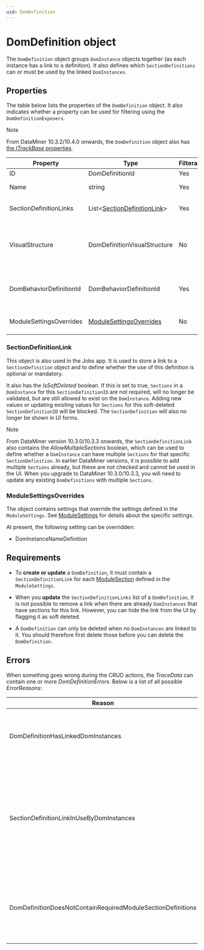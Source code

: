 ```yaml
---
uid: DomDefinition
---
```


# DomDefinition object

The `DomDefinition` object groups `DomInstance` objects together (as each instance has a link to a definition). It also defines which `SectionDefinitions` can or must be used by the linked `DomInstances`.

## Properties

The table below lists the properties of the `DomDefinition` object. It also indicates whether a property can be used for filtering using the `DomDefinitionExposers`. 

> [!NOTE]
> From DataMiner 10.3.2/10.4.0 onwards, the `DomDefinition` object also has [the *ITrackBase* properties](xref:DOM_objects#itrackbase-properties).

| Property | Type | Filterable | Description |
|--|--|--|--|
| ID | DomDefinitionId | Yes | The ID of the `DomDefinition`. |
| Name | string | Yes | The name of the `DomDefinition`. |
| SectionDefinitionLinks | List\<[SectionDefinitionLink](#sectiondefinitionlink)> | Yes | Contains the required/allowed `SectionDefinitions`. |
| VisualStructure | DomDefinitionVisualStructure | No | Contains settings related to the client UI. Most of these do not apply for DOM. This property should be ignored since it will be removed in the near future. |
| DomBehaviorDefinitionId | DomBehaviorDefinitionId | Yes | ID of the `DomBehaviorDefinition` that this `DomDefinition` is linked to. See [DomBehaviorDefinition](xref:DomBehaviorDefinition). |
| ModuleSettingsOverrides | [ModuleSettingsOverrides](#modulesettingsoverrides) | No | Used to override some `ModuleSettings`. See [DomInstanceNameDefinition](xref:DomInstanceNameDefinition). |

### SectionDefinitionLink

This object is also used in the Jobs app. It is used to store a link to a `SectionDefinition` object and to define whether the use of this definition is optional or mandatory.

It also has the *IsSoftDeleted* boolean. If this is set to true, `Sections` in a `DomInstance` for this `SectionDefinitionID` are not required, will no longer be validated, but are still allowed to exist on the `DomInstance`. Adding new values or updating existing values for `Sections` for this soft-deleted `SectionDefinitionID` will be blocked. The `SectionDefinition` will also no longer be shown in UI forms.

> [!NOTE]
> From DataMiner version 10.3.0/10.3.3 onwards, the `SectionDefinitionLink` also contains the *AllowMultipleSections* boolean, which can be used to define whether a `DomInstance` can have multiple `Sections` for that specific `SectionDefinition`. In earlier DataMiner versions, it is possible to add multiple `Sections` already, but these are not checked and cannot be used in the UI. When you upgrade to DataMiner 10.3.0/10.3.3, you will need to update any existing `DomDefinitions` with multiple `Sections`.

### ModuleSettingsOverrides

The object contains settings that override the settings defined in the `ModuleSettings`. See [ModuleSettings](xref:DOM_ModuleSettings) for details about the specific settings.

At present, the following setting can be overridden:

- DomInstanceNameDefinition

## Requirements

- To **create or update** a `DomDefinition`, it must contain a `SectionDefinitionLink` for each [ModuleSection](xref:DOM_ModuleSections) defined in the `ModuleSettings`.

- When you **update** the `SectionDefinitionLinks` list of a `DomDefinition`, it is not possible to remove a link when there are already `DomInstances` that have sections for this link. However, you can hide the link from the UI by flagging it as soft deleted.

- A `DomDefinition` can only be deleted when no `DomInstances` are linked to it. You should therefore first delete those before you can delete the `DomDefinition`.

## Errors

When something goes wrong during the CRUD actions, the *TraceData* can contain one or more *DomDefinitionErrors*. Below is a list of all possible *ErrorReasons*:

| Reason | Description |
|--|--|
| DomDefinitionHasLinkedDomInstances | The `DomDefinition` you want to delete has `DomInstances` linked to it. The `DomDefinition` can be retrieved from the *DomDefinition* property. The IDs of the linked `DomInstances` can be retrieved from the *DomInstanceIds* property. |
| SectionDefinitionLinkInUseByDomInstances | The `SectionDefinitionLink` cannot be deleted since this `DomDefinition` is in use by `DomInstances`. Set the *SectionDefinitionLink.IsSoftDeleted* boolean instead. The `DomDefinition` can be retrieved from the *DomDefinition* property. The IDs of the linked `DomInstances` can be retrieved from the *DomInstanceIds* property. The links that could not be deleted can be retrieved from the *SectionDefinitionLinks* property. |
| DomDefinitionDoesNotContainRequiredModuleSectionDefinitions | The `DomDefinition` you want to create or update does not include all required section definition links for this module. The `DomDefinition` can be retrieved from the *DomDefinition* property. The missing `SectionDefinitionIDs` can be retrieved from the *SectionDefinitionIds* property. |
